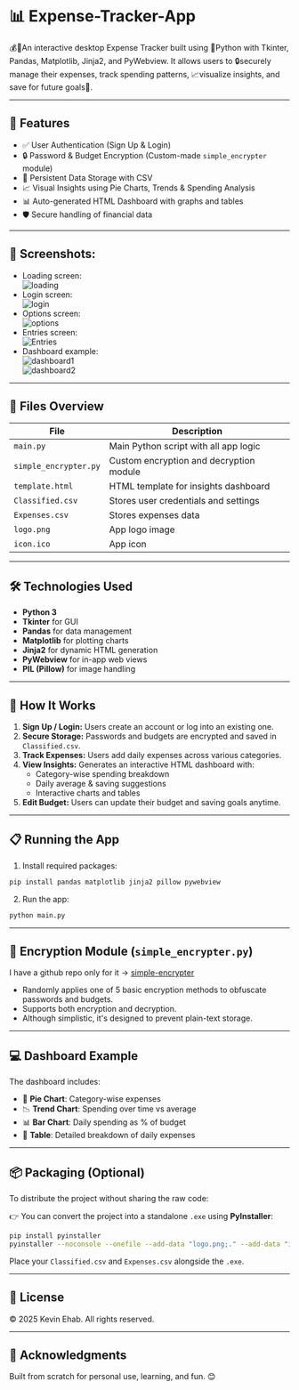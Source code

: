 # 📊 Expense-Tracker-App
💰💸An interactive desktop Expense Tracker built using 🐍Python with Tkinter, Pandas, Matplotlib, Jinja2, and PyWebview. It allows users to 🔒securely manage their expenses, track spending patterns, 📈visualize insights, and save for future goals🥇.

---

## 🚀 Features

- ✅ User Authentication (Sign Up & Login)
- 🔒 Password & Budget Encryption (Custom-made `simple_encrypter` module)
- 💾 Persistent Data Storage with CSV
- 📈 Visual Insights using Pie Charts, Trends & Spending Analysis
- 📊 Auto-generated HTML Dashboard with graphs and tables
- 🛡 Secure handling of financial data

---
## 📸 Screenshots:
- Loading screen: <br>
![loading](https://github.com/user-attachments/assets/e9d44479-827e-401e-9f2b-1a1f888db6e9)<br>
- Login screen: <br>
![login](https://github.com/user-attachments/assets/ca409f35-254b-43ec-b070-5d0289f513dc)<br>
- Options screen: <br>
![options](https://github.com/user-attachments/assets/723cf590-57b9-4bd2-8d0b-6c29c7a35057)<br>
- Entries screen: <br>
![Entries](https://github.com/user-attachments/assets/25371390-0ade-4959-b862-b5651aab828c)<br>
- Dashboard example: <br>
![dashboard1](https://github.com/user-attachments/assets/c4cc3328-8da3-4f45-a021-c665aaf2e6e2)<br>
![dashboard2](https://github.com/user-attachments/assets/a177efe4-3cac-4cd4-88e3-a5dcb11f21eb)

---
## 📂 Files Overview

| File | Description |
|------|-------------|
| `main.py` | Main Python script with all app logic |
| `simple_encrypter.py` | Custom encryption and decryption module |
| `template.html` | HTML template for insights dashboard |
| `Classified.csv` | Stores user credentials and settings |
| `Expenses.csv` | Stores expenses data |
| `logo.png` | App logo image |
| `icon.ico` | App icon |

---

## 🛠 Technologies Used

- **Python 3**
- **Tkinter** for GUI
- **Pandas** for data management
- **Matplotlib** for plotting charts
- **Jinja2** for dynamic HTML generation
- **PyWebview** for in-app web views
- **PIL (Pillow)** for image handling

---

## 🔑 How It Works

1. **Sign Up / Login:** Users create an account or log into an existing one.
2. **Secure Storage:** Passwords and budgets are encrypted and saved in `Classified.csv`.
3. **Track Expenses:** Users add daily expenses across various categories.
4. **View Insights:** Generates an interactive HTML dashboard with:
   - Category-wise spending breakdown
   - Daily average & saving suggestions
   - Interactive charts and tables
5. **Edit Budget:** Users can update their budget and saving goals anytime.

---

## 📋 Running the App

1. Install required packages:

```bash
pip install pandas matplotlib jinja2 pillow pywebview
```

2. Run the app:

```bash
python main.py
```

---

## 🔐 Encryption Module (`simple_encrypter.py`)
I have a github repo only for it -> [simple-encrypter](https://github.com/kevin-ehab/simple-encrypter) <br>
- Randomly applies one of 5 basic encryption methods to obfuscate passwords and budgets.
- Supports both encryption and decryption.
- Although simplistic, it's designed to prevent plain-text storage.

---

## 💻 Dashboard Example

The dashboard includes:

- 🥧 **Pie Chart**: Category-wise expenses
- 📉 **Trend Chart**: Spending over time vs average
- 📊 **Bar Chart**: Daily spending as % of budget
- 📝 **Table**: Detailed breakdown of daily expenses

---

## 📦 Packaging (Optional)

To distribute the project without sharing the raw code:

👉 You can convert the project into a standalone `.exe` using **PyInstaller**:

```bash
pip install pyinstaller
pyinstaller --noconsole --onefile --add-data "logo.png;." --add-data "icon.ico;." --add-data "template.html;." main.py
```

Place your `Classified.csv` and `Expenses.csv` alongside the `.exe`.

---

## 📜 License

© 2025 Kevin Ehab. All rights reserved.

---

## 🙌 Acknowledgments

Built from scratch for personal use, learning, and fun. 😊


